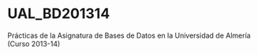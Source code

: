# UAL_BD201314
Prácticas de la Asignatura de Bases de Datos en la Universidad de Almería (Curso 2013-14)

